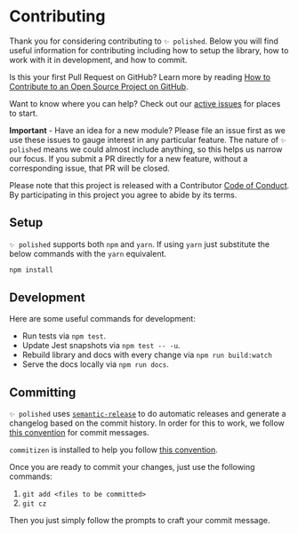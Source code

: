 # Contributing
Thank you for considering contributing to `✨ polished`. Below you will find useful information for contributing including how to setup the library, how to work with it in development, and how to commit.

Is this your first Pull Request on GitHub? Learn more by reading [How to Contribute to an Open Source Project on GitHub](https://egghead.io/series/how-to-contribute-to-an-open-source-project-on-github).

Want to know where you can help? Check out our [active issues](https://github.com/styled-components/polished/issues) for places to start.

**Important** - Have an idea for a new module? Please file an issue first as we use these issues to gauge interest in any particular feature. The nature of `✨ polished` means we could almost include anything, so this helps us narrow our focus. If you submit a PR directly for a new feature, without a corresponding issue, that PR will be closed.

Please note that this project is released with a Contributor [Code of Conduct](./CODE_OF_CONDUCT.md). By participating in this project you agree to abide by its terms.

## Setup
`✨ polished` supports both `npm` and `yarn`. If using `yarn` just substitute the below commands with the `yarn` equivalent.

```bash
npm install
```

## Development

Here are some useful commands for development:

- Run tests via `npm test`.
- Update Jest snapshots via `npm test -- -u`.
- Rebuild library and docs with every change via `npm run build:watch`
- Serve the docs locally via `npm run docs`.

## Committing

`✨ polished` uses [`semantic-release`](https://npmjs.com/package/semantic-release) to do automatic releases and generate a changelog based on the commit history. In order for this to work, we follow [this convention][convention] for commit messages.

`commitizen` is installed to help you follow [this convention][convention].

Once you are ready to commit your changes, just use the following commands:

1. `git add <files to be committed>`
2. `git cz`

Then you just simply follow the prompts to craft your commit message.

[convention]: https://github.com/conventional-changelog/conventional-changelog-angular/blob/ed32559941719a130bb0327f886d6a32a8cbc2ba/convention.md
